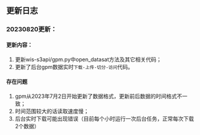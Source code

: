## 更新日志

### 20230820更新：
#### 更新内容：
1. 更新wis-s3api/gpm.py中open_datasat方法及其它相关代码；
2. 更新了后台gpm数据实时`下载-上传-切分-访问`代码。
#### 存在问题
1. gpm从2023年7月2日开始更新了数据格式，更新前后数据的时间格式不一致；
2. 时间范围较大的话读取速度慢；
3. 后台实时下载可能出现错误（目前每个小时运行一次后台任务，正常每次下载2个数据）
